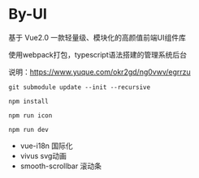 # By-UI
基于 Vue2.0 一款轻量级、模块化的高颜值前端UI组件库

使用webpack打包，typescript语法搭建的管理系统后台

说明：https://www.yuque.com/okr2gd/ng0vwv/egrrzu

```
git submodule update --init --recursive
```

```
npm install
```

```
npm run icon
```

```
npm run dev
```

- vue-i18n              国际化
- vivus                 svg动画
- smooth-scrollbar      滚动条
